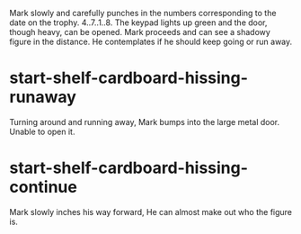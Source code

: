 Mark slowly and carefully punches in the numbers corresponding to the date on the trophy. 4..7..1..8. The keypad lights up green and the door, though heavy, can be opened. Mark proceeds and can see a shadowy figure in the distance. He contemplates if he should keep going or run away.

# start-shelf-cardboard-hissing-runaway
Turning around and running away, Mark bumps into the large metal door. Unable to open it.

# start-shelf-cardboard-hissing-continue
Mark slowly inches his way forward, He can almost make out who the figure is.
